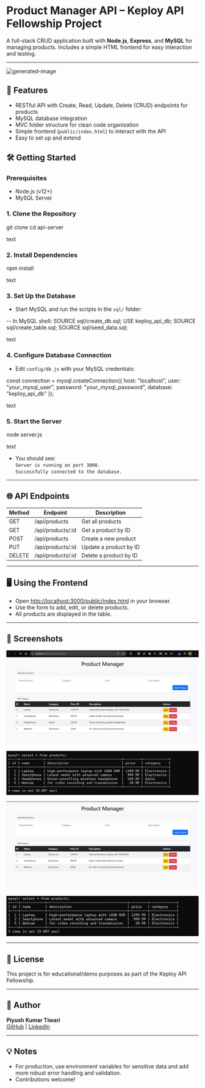 # Product Manager API – Keploy API Fellowship Project

A full-stack CRUD application built with **Node.js**, **Express**, and **MySQL** for managing products. Includes a simple HTML frontend for easy interaction and testing.

---

![generated-image](https://github.com/user-attachments/assets/fb214722-a2d7-4a2a-bcae-1154bcff72ed)


## 🚀 Features

- RESTful API with Create, Read, Update, Delete (CRUD) endpoints for products
- MySQL database integration
- MVC folder structure for clean code organization
- Simple frontend (`public/index.html`) to interact with the API
- Easy to set up and extend



## 🛠️ Getting Started

### Prerequisites

- Node.js (v12+)
- MySQL Server

### 1. Clone the Repository

git clone <your-repo-url>
cd api-server

text

### 2. Install Dependencies

npm install

text

### 3. Set Up the Database

- Start MySQL and run the scripts in the `sql/` folder:

-- In MySQL shell:
SOURCE sql/create_db.sql;
USE keploy_api_db;
SOURCE sql/create_table.sql;
SOURCE sql/seed_data.sql;

text

### 4. Configure Database Connection

- Edit `config/db.js` with your MySQL credentials:

const connection = mysql.createConnection({
host: "localhost",
user: "your_mysql_user",
password: "your_mysql_password",
database: "keploy_api_db"
});

text

### 5. Start the Server

node server.js

text

- You should see:  
  `Server is running on port 3000.`  
  `Successfully connected to the database.`

---

## 🌐 API Endpoints

| Method | Endpoint                   | Description                |
|--------|----------------------------|----------------------------|
| GET    | /api/products              | Get all products           |
| GET    | /api/products/:id          | Get a product by ID        |
| POST   | /api/products              | Create a new product       |
| PUT    | /api/products/:id          | Update a product by ID     |
| DELETE | /api/products/:id          | Delete a product by ID     |

---

## 🖥️ Using the Frontend

- Open [http://localhost:3000/public/index.html](http://localhost:3000/public/index.html) in your browser.
- Use the form to add, edit, or delete products.
- All products are displayed in the table.

---

## 📸 Screenshots

![alt text](image.png)

![alt text](image-1.png)

![alt text](image-2.png)

![alt text](image-3.png)


---

## 📄 License

This project is for educational/demo purposes as part of the Keploy API Fellowship.

---

## 🙌 Author

**Piyush Kumar Tiwari**  
[GitHub](https://github.com/stealthinator45) | [LinkedIn](https://www.linkedin.com/in/piyush-kumar-tiwari-a6a800256/)

---

## 💡 Notes

- For production, use environment variables for sensitive data and add more robust error handling and validation.
- Contributions welcome!